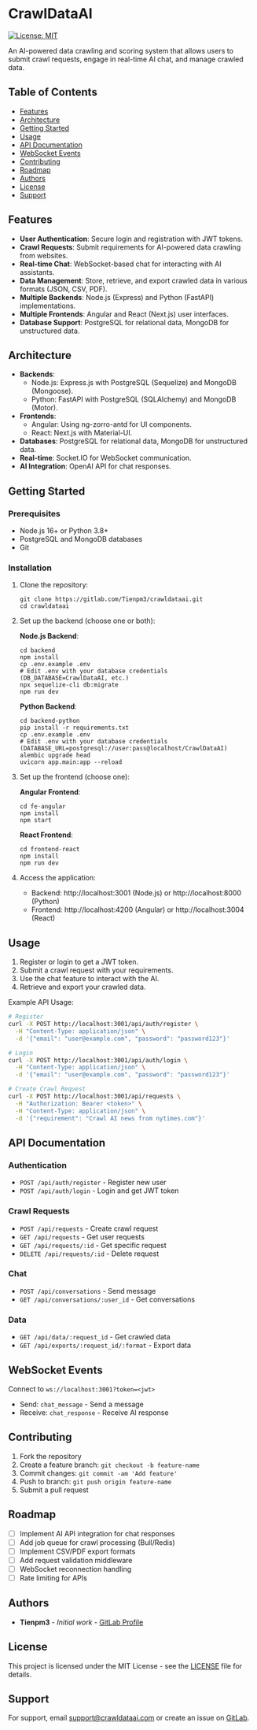 # CrawlDataAI

[![License: MIT](https://img.shields.io/badge/License-MIT-yellow.svg)](https://opensource.org/licenses/MIT)

An AI-powered data crawling and scoring system that allows users to submit crawl requests, engage in real-time AI chat, and manage crawled data.

## Table of Contents


- [Features](#features)
- [Architecture](#architecture)
- [Getting Started](#getting-started)
- [Usage](#usage)
- [API Documentation](#api-documentation)
- [WebSocket Events](#websocket-events)
- [Contributing](#contributing)
- [Roadmap](#roadmap)
- [Authors](#authors)
- [License](#license)
- [Support](#support)

## Features

- **User Authentication**: Secure login and registration with JWT tokens.
- **Crawl Requests**: Submit requirements for AI-powered data crawling from websites.
- **Real-time Chat**: WebSocket-based chat for interacting with AI assistants.
- **Data Management**: Store, retrieve, and export crawled data in various formats (JSON, CSV, PDF).
- **Multiple Backends**: Node.js (Express) and Python (FastAPI) implementations.
- **Multiple Frontends**: Angular and React (Next.js) user interfaces.
- **Database Support**: PostgreSQL for relational data, MongoDB for unstructured data.

## Architecture

- **Backends**:
  - Node.js: Express.js with PostgreSQL (Sequelize) and MongoDB (Mongoose).
  - Python: FastAPI with PostgreSQL (SQLAlchemy) and MongoDB (Motor).
- **Frontends**:
  - Angular: Using ng-zorro-antd for UI components.
  - React: Next.js with Material-UI.
- **Databases**: PostgreSQL for relational data, MongoDB for unstructured data.
- **Real-time**: Socket.IO for WebSocket communication.
- **AI Integration**: OpenAI API for chat responses.

## Getting Started


### Prerequisites

- Node.js 16+ or Python 3.8+
- PostgreSQL and MongoDB databases
- Git

### Installation

1. Clone the repository:
   ```
   git clone https://gitlab.com/Tienpm3/crawldataai.git
   cd crawldataai
   ```

2. Set up the backend (choose one or both):

   **Node.js Backend**:
   ```
   cd backend
   npm install
   cp .env.example .env
   # Edit .env with your database credentials (DB_DATABASE=CrawlDataAI, etc.)
   npx sequelize-cli db:migrate
   npm run dev
   ```

   **Python Backend**:
   ```
   cd backend-python
   pip install -r requirements.txt
   cp .env.example .env
   # Edit .env with your database credentials (DATABASE_URL=postgresql://user:pass@localhost/CrawlDataAI)
   alembic upgrade head
   uvicorn app.main:app --reload
   ```

3. Set up the frontend (choose one):

   **Angular Frontend**:
   ```
   cd fe-angular
   npm install
   npm start
   ```

   **React Frontend**:
   ```
   cd frontend-react
   npm install
   npm run dev
   ```

4. Access the application:
   - Backend: http://localhost:3001 (Node.js) or http://localhost:8000 (Python)
   - Frontend: http://localhost:4200 (Angular) or http://localhost:3004 (React)

## Usage

1. Register or login to get a JWT token.
2. Submit a crawl request with your requirements.
3. Use the chat feature to interact with the AI.
4. Retrieve and export your crawled data.

Example API Usage:

```bash
# Register
curl -X POST http://localhost:3001/api/auth/register \
  -H "Content-Type: application/json" \
  -d '{"email": "user@example.com", "password": "password123"}'

# Login
curl -X POST http://localhost:3001/api/auth/login \
  -H "Content-Type: application/json" \
  -d '{"email": "user@example.com", "password": "password123"}'

# Create Crawl Request
curl -X POST http://localhost:3001/api/requests \
  -H "Authorization: Bearer <token>" \
  -H "Content-Type: application/json" \
  -d '{"requirement": "Crawl AI news from nytimes.com"}'
```

## API Documentation

### Authentication
- `POST /api/auth/register` - Register new user
- `POST /api/auth/login` - Login and get JWT token

### Crawl Requests
- `POST /api/requests` - Create crawl request
- `GET /api/requests` - Get user requests
- `GET /api/requests/:id` - Get specific request
- `DELETE /api/requests/:id` - Delete request

### Chat
- `POST /api/conversations` - Send message
- `GET /api/conversations/:user_id` - Get conversations

### Data
- `GET /api/data/:request_id` - Get crawled data
- `GET /api/exports/:request_id/:format` - Export data

## WebSocket Events

Connect to `ws://localhost:3001?token=<jwt>`

- Send: `chat_message` - Send a message
- Receive: `chat_response` - Receive AI response

## Contributing

1. Fork the repository
2. Create a feature branch: `git checkout -b feature-name`
3. Commit changes: `git commit -am 'Add feature'`
4. Push to branch: `git push origin feature-name`
5. Submit a pull request

## Roadmap

- [ ] Implement AI API integration for chat responses
- [ ] Add job queue for crawl processing (Bull/Redis)
- [ ] Implement CSV/PDF export formats
- [ ] Add request validation middleware
- [ ] WebSocket reconnection handling
- [ ] Rate limiting for APIs

## Authors

- **Tienpm3** - *Initial work* - [GitLab Profile](https://gitlab.com/Tienpm3)

## License

This project is licensed under the MIT License - see the [LICENSE](LICENSE) file for details.

## Support

For support, email support@crawldataai.com or create an issue on [GitLab](https://gitlab.com/Tienpm3/crawldataai/-/issues).
